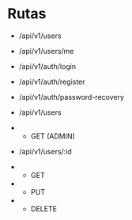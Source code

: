 # Rutas

- /api/v1/users
- /api/v1/users/me
- /api/v1/auth/login
- /api/v1/auth/register
- /api/v1/auth/password-recovery

- /api/v1/users
- - GET (ADMIN)

- /api/v1/users/:id
- - GET 
- - PUT 
- - DELETE
